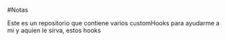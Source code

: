 #Notas

Este es un repositorio que contiene varios customHooks para ayudarme a mi 
y aquien le sirva, estos hooks